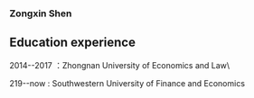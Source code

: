 ### Zongxin Shen
## Education experience
2014--2017 ：Zhongnan University of Economics and Law\\

219--now : Southwestern University of Finance and Economics
